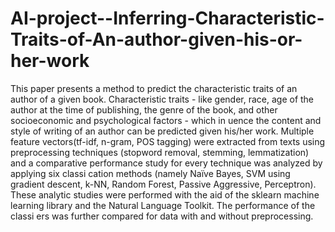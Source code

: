 # AI-project--Inferring-Characteristic-Traits-of-An-author-given-his-or-her-work
This   paper   presents   a   method   to   predict   the   characteristic   traits   of   an   author   of   a   given   book.   Characteristic   traits   -   like   gender,   race,   age   of   the   author   at   the   time   of   publishing,   the   genre   of   the   book,   and   other   socioeconomic   and   psychological   factors   -   which   in uence   the   content   and   style   of   writing   of   an   author   can   be   predicted   given   his/her   work.   Multiple   feature   vectors(tf-idf,   n-gram,   POS   tagging)   were   extracted   from   texts   using   preprocessing   techniques   (stopword   removal,   stemming,   lemmatization)   and   a   comparative   performance   study   for   every   technique   was   analyzed   by   applying   six   classi cation   methods   (namely   Naïve   Bayes,   SVM   using   gradient   descent,   k-NN,   Random   Forest,   Passive   Aggressive,   Perceptron).   These   analytic   studies   were   performed   with   the   aid   of   the   sklearn   machine   learning   library   and   the   Natural   Language   Toolkit.   The   performance   of   the   classi ers   was   further   compared   for   data   with   and   without preprocessing. 
